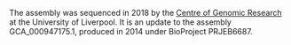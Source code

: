 [//]: # (Created by ./bin/manage_files.pl from ./species/Fasciola_hepatica/PRJEB25283/Fasciola_hepatica_PRJEB25283.assembly.html on Thu Jun 11 13:44:10 2020)
The assembly was sequenced in 2018 by the [ Centre of Genomic Research](http://www.liv.ac.uk/genomic-research/) at the University of Liverpool. It is an update to the assembly GCA_000947175.1, produced in 2014 under BioProject PRJEB6687.
